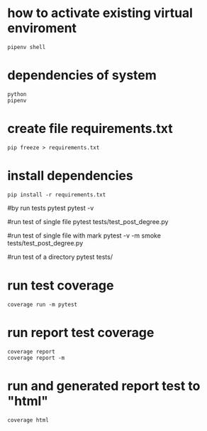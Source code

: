 # how to activate existing virtual enviroment 
    pipenv shell

# dependencies of system
    python 
    pipenv

# create file  requirements.txt
    pip freeze > requirements.txt

# install dependencies
    pip install -r requirements.txt

#by run tests
    pytest
    pytest -v

#run test of single file
    pytest tests/test_post_degree.py

#run test of single file with mark
      pytest -v -m smoke tests/test_post_degree.py

#run test of a directory
    pytest tests/

# run test coverage
    coverage run -m pytest

# run report test coverage
    coverage report 
    coverage report -m 

# run and generated report test to "html" 
    coverage html

